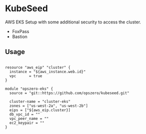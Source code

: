 # KubeSeed

AWS EKS Setup with some additional security to access the cluster.

- FoxPass
- Bastion

## Usage

```

resource "aws_eip" "cluster" {
  instance = "${aws_instance.web.id}"
  vpc      = true
}

module "opszero-eks" {
  source = "git::https://github.com/opszero/kubeseed.git"

  cluster-name = "cluster-eks"
  zones = ["us-west-2a", "us-west-2b"]
  eips = ["${aws_eip.cluster}]
  db_vpc_id = ""
  vpc_peer_name = ""
  ec2_keypair = ""
}
```
